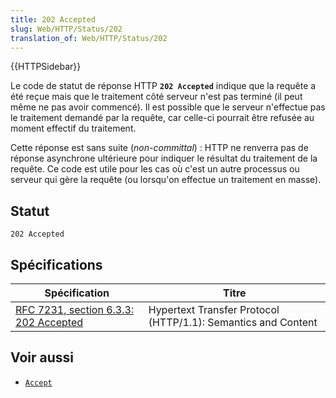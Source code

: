 ```yaml
---
title: 202 Accepted
slug: Web/HTTP/Status/202
translation_of: Web/HTTP/Status/202
---
```


{{HTTPSidebar}}

Le code de statut de réponse HTTP **`202 Accepted`** indique que la requête a été reçue mais que le traitement côté serveur n'est pas terminé (il peut même ne pas avoir commencé). Il est possible que le serveur n'effectue pas le traitement demandé par la requête, car celle-ci pourrait être refusée au moment effectif du traitement.

Cette réponse est sans suite (<i lang="en">non-committal</i>)&nbsp;: HTTP ne renverra pas de réponse asynchrone ultérieure pour indiquer le résultat du traitement de la requête. Ce code est utile pour les cas où c'est un autre processus ou serveur qui gère la requête (ou lorsqu'on effectue un traitement en masse).

## Statut

```
202 Accepted
```

## Spécifications

| Spécification                                            | Titre                                                         |
| -------------------------------------------------------- | ------------------------------------------------------------- |
| [RFC 7231, section 6.3.3: 202 Accepted](https://datatracker.ietf.org/doc/html/rfc7231#section-6.3.3) | Hypertext Transfer Protocol (HTTP/1.1): Semantics and Content |

## Voir aussi

- [`Accept`](/fr/docs/Web/HTTP/Headers/Accept)
